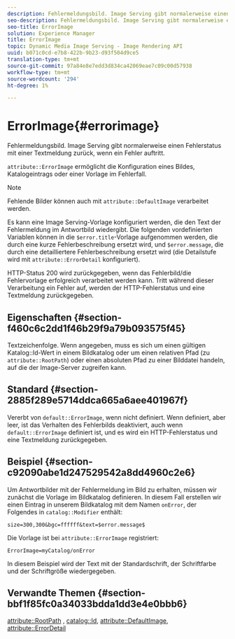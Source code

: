 ```yaml
---
description: Fehlermeldungsbild. Image Serving gibt normalerweise einen Fehlerstatus mit einer Textmeldung zurück, wenn ein Fehler auftritt.
seo-description: Fehlermeldungsbild. Image Serving gibt normalerweise einen Fehlerstatus mit einer Textmeldung zurück, wenn ein Fehler auftritt.
seo-title: ErrorImage
solution: Experience Manager
title: ErrorImage
topic: Dynamic Media Image Serving - Image Rendering API
uuid: b071c0cd-e7b8-422b-9b23-d93f504d9ce5
translation-type: tm+mt
source-git-commit: 97a84e8e7edd3d834ca42069eae7c09c00d57938
workflow-type: tm+mt
source-wordcount: '294'
ht-degree: 1%

---
```



# ErrorImage{#errorimage}

Fehlermeldungsbild. Image Serving gibt normalerweise einen Fehlerstatus mit einer Textmeldung zurück, wenn ein Fehler auftritt.

`attribute::ErrorImage` ermöglicht die Konfiguration eines Bildes, Katalogeintrags oder einer Vorlage im Fehlerfall.

>[!NOTE]
>
>Fehlende Bilder können auch mit `attribute::DefaultImage` verarbeitet werden.

Es kann eine Image Serving-Vorlage konfiguriert werden, die den Text der Fehlermeldung im Antwortbild wiedergibt. Die folgenden vordefinierten Variablen können in die `$error.title`-Vorlage aufgenommen werden, die durch eine kurze Fehlerbeschreibung ersetzt wird, und `$error.message`, die durch eine detailliertere Fehlerbeschreibung ersetzt wird (die Detailstufe wird mit `attribute::ErrorDetail` konfiguriert).

HTTP-Status 200 wird zurückgegeben, wenn das Fehlerbild/die Fehlervorlage erfolgreich verarbeitet werden kann. Tritt während dieser Verarbeitung ein Fehler auf, werden der HTTP-Fehlerstatus und eine Textmeldung zurückgegeben.

## Eigenschaften {#section-f460c6c2dd1f46b29f9a79b093575f45}

Textzeichenfolge. Wenn angegeben, muss es sich um einen gültigen Katalog::Id-Wert in einem Bildkatalog oder um einen relativen Pfad (zu `attribute::RootPath`) oder einen absoluten Pfad zu einer Bilddatei handeln, auf die der Image-Server zugreifen kann.

## Standard {#section-2885f289e5714ddca665a6aee401967f}

Vererbt von `default::ErrorImage`, wenn nicht definiert. Wenn definiert, aber leer, ist das Verhalten des Fehlerbilds deaktiviert, auch wenn `default::ErrorImage` definiert ist, und es wird ein HTTP-Fehlerstatus und eine Textmeldung zurückgegeben.

## Beispiel {#section-c92090abe1d247529542a8dd4960c2e6}

Um Antwortbilder mit der Fehlermeldung im Bild zu erhalten, müssen wir zunächst die Vorlage im Bildkatalog definieren. In diesem Fall erstellen wir einen Eintrag in unserem Bildkatalog mit dem Namen `onError`, der Folgendes in `catalog::Modifier` enthält:

`size=300,300&bgc=ffffff&text=$error.message$`

Die Vorlage ist bei `attribute::ErrorImage` registriert:

`ErrorImage=myCatalog/onError`

In diesem Beispiel wird der Text mit der Standardschrift, der Schriftfarbe und der Schriftgröße wiedergegeben.

## Verwandte Themen {#section-bbf1f85fc0a34033bdda1dd3e4e0bbb6}

[attribute::RootPath](../../../../../is-api/image-catalog/image-serving-api-ref/c-image-catalog-reference/c-attributes-reference/r-rootpath.md#reference-17d57e5967be403b8408fa7214017494) ,  [catalog::Id](/help/aem-is-ir-api/is-api/image-catalog/image-serving-api-ref/c-image-catalog-reference/c-image-svg-data-reference/c-image-data-reference/r-id-cat.md),  [attribute::DefaultImage](../../../../../is-api/image-catalog/image-serving-api-ref/c-image-catalog-reference/c-attributes-reference/r-is-cat-defaultimage.md#reference-8e9900e129f54ed68462a3c2fc3bc433),  [attribute::ErrorDetail](../../../../../is-api/image-catalog/image-serving-api-ref/c-image-catalog-reference/c-attributes-reference/r-errordetail.md#reference-4987c8cddcba4c88960170e49cafc561)
